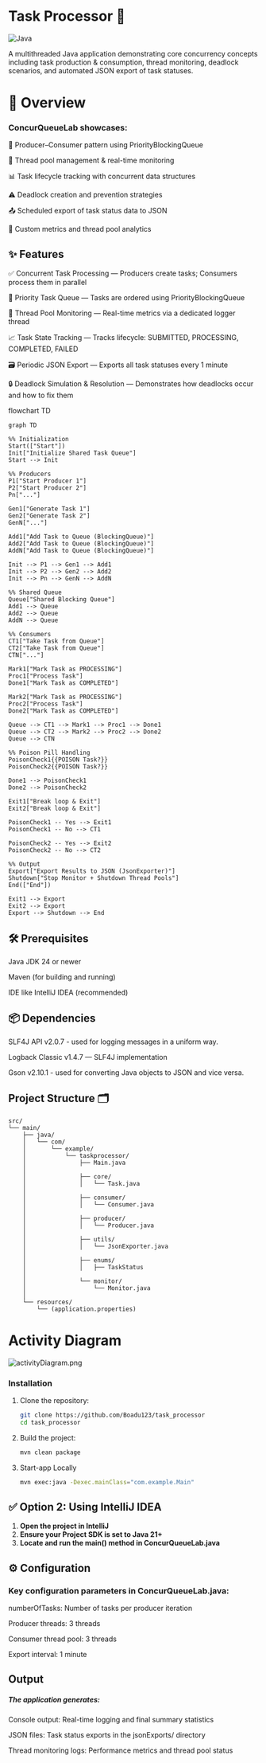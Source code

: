 # Task Processor 🚀

![Java](https://img.shields.io/badge/Java-21-blue.svg)

A multithreaded Java application demonstrating core concurrency concepts including task production & consumption, thread monitoring, deadlock scenarios, and automated JSON export of task statuses.

# 📘 **Overview**

### ConcurQueueLab showcases:

🧵 Producer–Consumer pattern using PriorityBlockingQueue

🔁 Thread pool management & real-time monitoring

📊 Task lifecycle tracking with concurrent data structures

⚠️ Deadlock creation and prevention strategies

📤 Scheduled export of task status data to JSON

🧪 Custom metrics and thread pool analytics

## ✨ Features

✅ Concurrent Task Processing — Producers create tasks; Consumers process them in parallel

📌 Priority Task Queue — Tasks are ordered using PriorityBlockingQueue

📡 Thread Pool Monitoring — Real-time metrics via a dedicated logger thread

📈 Task State Tracking — Tracks lifecycle: SUBMITTED, PROCESSING, COMPLETED, FAILED

🗃️ Periodic JSON Export — Exports all task statuses every 1 minute

🔒 Deadlock Simulation & Resolution — Demonstrates how deadlocks occur and how to fix them

flowchart TD
```
graph TD

%% Initialization
Start(["Start"])
Init["Initialize Shared Task Queue"]
Start --> Init

%% Producers
P1["Start Producer 1"]
P2["Start Producer 2"]
Pn["..."]

Gen1["Generate Task 1"]
Gen2["Generate Task 2"]
GenN["..."]

Add1["Add Task to Queue (BlockingQueue)"]
Add2["Add Task to Queue (BlockingQueue)"]
AddN["Add Task to Queue (BlockingQueue)"]

Init --> P1 --> Gen1 --> Add1
Init --> P2 --> Gen2 --> Add2
Init --> Pn --> GenN --> AddN

%% Shared Queue
Queue["Shared Blocking Queue"]
Add1 --> Queue
Add2 --> Queue
AddN --> Queue

%% Consumers
CT1["Take Task from Queue"]
CT2["Take Task from Queue"]
CTN["..."]

Mark1["Mark Task as PROCESSING"]
Proc1["Process Task"]
Done1["Mark Task as COMPLETED"]

Mark2["Mark Task as PROCESSING"]
Proc2["Process Task"]
Done2["Mark Task as COMPLETED"]

Queue --> CT1 --> Mark1 --> Proc1 --> Done1
Queue --> CT2 --> Mark2 --> Proc2 --> Done2
Queue --> CTN

%% Poison Pill Handling
PoisonCheck1{{POISON Task?}}
PoisonCheck2{{POISON Task?}}

Done1 --> PoisonCheck1
Done2 --> PoisonCheck2

Exit1["Break loop & Exit"]
Exit2["Break loop & Exit"]

PoisonCheck1 -- Yes --> Exit1
PoisonCheck1 -- No --> CT1

PoisonCheck2 -- Yes --> Exit2
PoisonCheck2 -- No --> CT2

%% Output
Export["Export Results to JSON (JsonExporter)"]
Shutdown["Stop Monitor + Shutdown Thread Pools"]
End(["End"])

Exit1 --> Export
Exit2 --> Export
Export --> Shutdown --> End

```


## 🛠️ Prerequisites

Java JDK 24 or newer

Maven (for building and running)

IDE like IntelliJ IDEA (recommended)

## 📦 Dependencies
SLF4J API v2.0.7 - used for logging messages in a uniform way.

Logback Classic v1.4.7 — SLF4J implementation

Gson v2.10.1 - used for converting Java objects to JSON and vice versa.



## Project Structure 🗂️

```
src/
└── main/
    ├── java/
    │   └── com/
    │       └── example/
    │           └── taskprocessor/
    │               ├── Main.java
    │
    │               ├── core/
    │               │   └── Task.java
    │
    │               ├── consumer/
    │               │   └── Consumer.java
    │
    │               ├── producer/
    │               │   └── Producer.java
    │
    │               ├── utils/
    │               │   └── JsonExporter.java
    │
    │               ├── enums/
    │               │   ├── TaskStatus
    │
    │               └── monitor/
    │                   └── Monitor.java
    │
    └── resources/
        └── (application.properties)

```


#  **Activity Diagram**

![activityDiagram.png](activityDiagram.png)

### Installation

1. Clone the repository:
   ```bash
   git clone https://github.com/Boadu123/task_processor
   cd task_processor
   ```

2. Build the project:
   ```bash
   mvn clean package
   ```

3. Start-app Locally
    ```bash
   mvn exec:java -Dexec.mainClass="com.example.Main"
   ```
   
## ✅ Option 2: Using IntelliJ IDEA
1. **Open the project in IntelliJ**
2. **Ensure your Project SDK is set to Java 21+**
3. **Locate and run the main() method in ConcurQueueLab.java**

## ⚙️ Configuration

### Key configuration parameters in ConcurQueueLab.java:

numberOfTasks: Number of tasks per producer iteration

Producer threads: 3 threads

Consumer thread pool: 3 threads

Export interval: 1 minute

## Output

##### The application generates:

Console output: Real-time logging and final summary statistics

JSON files: Task status exports in the jsonExports/ directory

Thread monitoring logs: Performance metrics and thread pool status